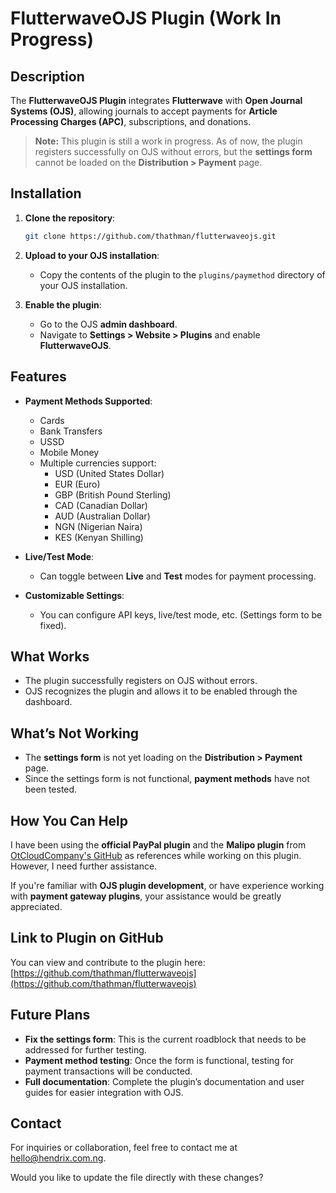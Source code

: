 # FlutterwaveOJS Plugin (Work In Progress)

## Description
The **FlutterwaveOJS Plugin** integrates **Flutterwave** with **Open Journal Systems (OJS)**, allowing journals to accept payments for **Article Processing Charges (APC)**, subscriptions, and donations.

> **Note:** This plugin is still a work in progress. As of now, the plugin registers successfully on OJS without errors, but the **settings form** cannot be loaded on the **Distribution > Payment** page.

## Installation

1. **Clone the repository**:
   ```bash
   git clone https://github.com/thathman/flutterwaveojs.git
   ```

2. **Upload to your OJS installation**:
   - Copy the contents of the plugin to the `plugins/paymethod` directory of your OJS installation.

3. **Enable the plugin**:
   - Go to the OJS **admin dashboard**.
   - Navigate to **Settings > Website > Plugins** and enable **FlutterwaveOJS**.

## Features

- **Payment Methods Supported**:
  - Cards
  - Bank Transfers
  - USSD
  - Mobile Money
  - Multiple currencies support:
    - USD (United States Dollar)
    - EUR (Euro)
    - GBP (British Pound Sterling)
    - CAD (Canadian Dollar)
    - AUD (Australian Dollar)
    - NGN (Nigerian Naira)
    - KES (Kenyan Shilling)

- **Live/Test Mode**:
  - Can toggle between **Live** and **Test** modes for payment processing.

- **Customizable Settings**:
  - You can configure API keys, live/test mode, etc. (Settings form to be fixed).

## What Works

- The plugin successfully registers on OJS without errors.
- OJS recognizes the plugin and allows it to be enabled through the dashboard.

## What’s Not Working

- The **settings form** is not yet loading on the **Distribution > Payment** page.
- Since the settings form is not functional, **payment methods** have not been tested.

## How You Can Help

I have been using the **official PayPal plugin** and the **Malipo plugin** from [OtCloudCompany's GitHub](https://github.com/OtCloudCompany/Malipo) as references while working on this plugin. However, I need further assistance.

If you're familiar with **OJS plugin development**, or have experience working with **payment gateway plugins**, your assistance would be greatly appreciated.

## Link to Plugin on GitHub

You can view and contribute to the plugin here:
[https://github.com/thathman/flutterwaveojs](https://github.com/thathman/flutterwaveojs)

## Future Plans

- **Fix the settings form**: This is the current roadblock that needs to be addressed for further testing.
- **Payment method testing**: Once the form is functional, testing for payment transactions will be conducted.
- **Full documentation**: Complete the plugin’s documentation and user guides for easier integration with OJS.

## Contact

For inquiries or collaboration, feel free to contact me at [hello@hendrix.com.ng](mailto:hello@hendrix.com.ng).

Would you like to update the file directly with these changes?
